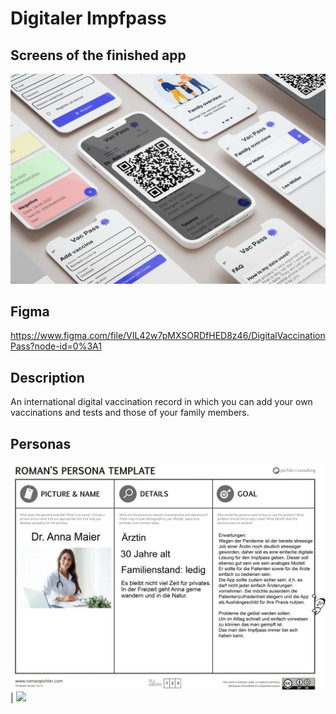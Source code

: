 # Digitaler Impfpass

## Screens of the finished app

![Screens](/documentation/WP5.jpg)

## Figma

https://www.figma.com/file/VIL42w7pMXSORDfHED8z46/DigitalVaccinationPass?node-id=0%3A1


## Description

An international digital vaccination record in which you can add your own vaccinations and tests and those of your family members.

## Personas

![](/documentation/grp4_persona_arzt.png)  |  ![](/documentation/grp4_persona_vater.png)
